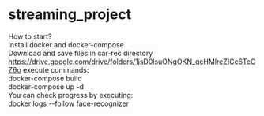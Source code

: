 # streaming_project
How to start?  
Install docker and docker-compose  
Download and save files in car-rec directory  
https://drive.google.com/drive/folders/1jsD0lsuONgOKN_qcHMIrcZICc6TcCZ6o
execute commands:  
	docker-compose build  
	docker-compose up -d  
You can check progress by executing:  
	docker logs --follow face-recognizer
